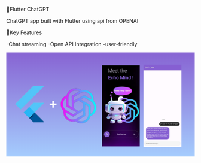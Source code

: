 📢Flutter ChatGPT

ChatGPT app built with Flutter using api from OPENAI

🎯Key Features

-Chat streaming
-Open API Integration
-user-friendly

<img src="https://github.com/mennamohamed97/ChatGPT_Flutter_App/blob/master/pic.png"/> 
